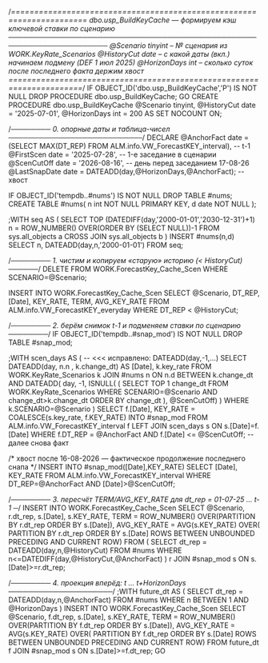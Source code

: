 /*======================================================================
  dbo.usp_BuildKeyCache   —   формируем кэш ключевой ставки по сценарию
  ──────────────────────────────────────────────────────────────────────
    @Scenario     tinyint   – № сценария из WORK.KeyRate_Scenarios
    @HistoryCut   date      – с какой даты (вкл.) начинаем подмену (DEF 1 июл 2025)
    @HorizonDays  int       – сколько суток после последнего факта держим хвост
======================================================================*/
IF OBJECT_ID('dbo.usp_BuildKeyCache','P') IS NOT NULL
    DROP PROCEDURE dbo.usp_BuildKeyCache;
GO
CREATE PROCEDURE dbo.usp_BuildKeyCache
      @Scenario      tinyint,
      @HistoryCut    date = '2025-07-01',
      @HorizonDays   int  = 200
AS
SET NOCOUNT ON;

/*──────── 0. опорные даты и таблица-чисел ───────────────────────────*/
DECLARE @AnchorFact   date = (SELECT MAX(DT_REP)
                              FROM ALM.info.VW_ForecastKEY_interval),   -- t-1
        @FirstScen    date = '2025-07-28',    -- 1-е заседание в сценарии
        @ScenCutOff   date = '2026-08-16',    -- день перед заседанием 17-08-26
        @LastSnapDate date = DATEADD(day,@HorizonDays,@AnchorFact);     -- хвост

IF OBJECT_ID('tempdb..#nums') IS NOT NULL DROP TABLE #nums;
CREATE TABLE #nums( n int NOT NULL PRIMARY KEY, d date NOT NULL );

;WITH seq AS (
    SELECT TOP (DATEDIFF(day,'2000-01-01','2030-12-31')+1)
           n = ROW_NUMBER() OVER(ORDER BY (SELECT NULL))-1
    FROM   sys.all_objects a
    CROSS  JOIN sys.all_objects b
)
INSERT #nums(n,d)
SELECT n, DATEADD(day,n,'2000-01-01')
FROM   seq;

/*──────── 1. чистим и копируем «старую» историю (< HistoryCut) ──────*/
DELETE FROM WORK.ForecastKey_Cache_Scen WHERE SCENARIO=@Scenario;

INSERT INTO WORK.ForecastKey_Cache_Scen
SELECT @Scenario, DT_REP, [Date], KEY_RATE, TERM, AVG_KEY_RATE
FROM   ALM.info.VW_ForecastKEY_everyday
WHERE  DT_REP < @HistoryCut;

/*──────── 2. берём снимок t-1 и подменяем ставки по сценарию ────────*/
IF OBJECT_ID('tempdb..#snap_mod') IS NOT NULL DROP TABLE #snap_mod;

;WITH scen_days AS (            -- <<< исправлено: DATEADD(day,-1,…)
    SELECT DATEADD(day, n.n , k.change_dt) AS [Date],
           k.key_rate
    FROM   WORK.KeyRate_Scenarios k
    JOIN   #nums n
           ON n.d BETWEEN k.change_dt
                      AND DATEADD(
                              day, -1,
                              ISNULL( ( SELECT TOP 1 change_dt
                                        FROM WORK.KeyRate_Scenarios
                                        WHERE SCENARIO=@Scenario
                                          AND change_dt>k.change_dt
                                        ORDER BY change_dt ),
                                      @ScenCutOff) )
    WHERE  k.SCENARIO=@Scenario
)
SELECT  f.[Date],
        KEY_RATE = COALESCE(s.key_rate, f.KEY_RATE)
INTO    #snap_mod
FROM    ALM.info.VW_ForecastKEY_interval f
LEFT    JOIN scen_days s
       ON s.[Date]=f.[Date]
WHERE   f.DT_REP = @AnchorFact
  AND   f.[Date] <= @ScenCutOff;   -- далее снова факт

/* хвост после 16-08-2026 — фактическое продолжение последнего снапа */
INSERT INTO #snap_mod([Date],KEY_RATE)
SELECT [Date], KEY_RATE
FROM   ALM.info.VW_ForecastKEY_interval
WHERE  DT_REP=@AnchorFact
  AND  [Date]>@ScenCutOff;

/*──────── 3. пересчёт TERM/AVG_KEY_RATE для dt_rep = 01-07-25 … t-1 ─*/
INSERT INTO WORK.ForecastKey_Cache_Scen
SELECT  @Scenario,
        r.dt_rep,
        s.[Date],
        s.KEY_RATE,
        TERM = ROW_NUMBER() OVER(PARTITION BY r.dt_rep ORDER BY s.[Date]),
        AVG_KEY_RATE = AVG(s.KEY_RATE) OVER(
                          PARTITION BY r.dt_rep
                          ORDER BY     s.[Date]
                          ROWS BETWEEN UNBOUNDED PRECEDING AND CURRENT ROW)
FROM (
      SELECT dt_rep = DATEADD(day,n,@HistoryCut)
      FROM   #nums
      WHERE  n<=DATEDIFF(day,@HistoryCut,@AnchorFact)
     ) r
JOIN #snap_mod s ON s.[Date]>=r.dt_rep;

/*──────── 4. проекция вперёд: t … t+HorizonDays ─────────────────────*/
;WITH future_dt AS (
      SELECT dt_rep = DATEADD(day,n,@AnchorFact)
      FROM   #nums
      WHERE  n BETWEEN 1 AND @HorizonDays
)
INSERT INTO WORK.ForecastKey_Cache_Scen
SELECT  @Scenario,
        f.dt_rep,
        s.[Date],
        s.KEY_RATE,
        TERM = ROW_NUMBER() OVER(PARTITION BY f.dt_rep ORDER BY s.[Date]),
        AVG_KEY_RATE = AVG(s.KEY_RATE) OVER(
                          PARTITION BY f.dt_rep
                          ORDER BY     s.[Date]
                          ROWS BETWEEN UNBOUNDED PRECEDING AND CURRENT ROW)
FROM   future_dt f
JOIN   #snap_mod s ON s.[Date]>=f.dt_rep;
GO
